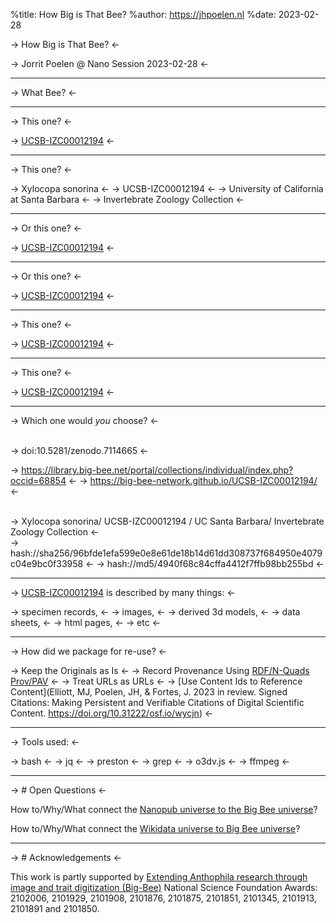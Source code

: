 %title: How Big is That Bee?
%author: https://jhpoelen.nl
%date: 2023-02-28



-> How Big is That Bee? <-

-> Jorrit Poelen @ Nano Session 2023-02-28 <-

---------------------------------------------------

-> What Bee? <-

---------------------------------------------------

-> This one? <-

-> [UCSB-IZC00012194](https://big-bee-network.github.io/UCSB-IZC00012194/) <-

---------------------------------------------------

-> This one? <-

-> Xylocopa sonorina <-
-> UCSB-IZC00012194 <-
-> University of California at Santa Barbara <-
-> Invertebrate Zoology Collection <- 

---------------------------------------------------


-> Or this one? <-

-> [UCSB-IZC00012194](hash://md5/4940f68c84cffa4412f7ffb98bb255bd) <-


---------------------------------------------------

-> Or this one? <-

-> [UCSB-IZC00012194](https://library.big-bee.net/portal/collections/individual/index.php?occid=68854) <-

---------------------------------------------------

-> This one? <-

-> [UCSB-IZC00012194](hash://sha256/96bfde1efa599e0e8e61de18b14d61dd308737f684950e4079c04e9bc0f33958) <-

---------------------------------------------------

-> This one? <-

-> [UCSB-IZC00012194](https://doi.org/10.5281/zenodo.7114665) <-

--------------------------------------------------

-> Which one would *you* choose? <-

<br>
-> doi:10.5281/zenodo.7114665 <-
<br>

-> https://library.big-bee.net/portal/collections/individual/index.php?occid=68854 <-
-> https://big-bee-network.github.io/UCSB-IZC00012194/ <-

<br>
-> Xylocopa sonorina/ UCSB-IZC00012194 / UC Santa Barbara/ Invertebrate Zoology Collection <-

<br>
-> hash://sha256/96bfde1efa599e0e8e61de18b14d61dd308737f684950e4079c04e9bc0f33958 <-
-> hash://md5/4940f68c84cffa4412f7ffb98bb255bd <-


--------------------------------------------------

-> [UCSB-IZC00012194](hash://sha256/96bfde1efa599e0e8e61de18b14d61dd308737f684950e4079c04e9bc0f33958) is described by many things: <-

-> specimen records, <-
-> images, <-
-> derived 3d models, <-
-> data sheets, <-
-> html pages, <-
-> etc <-

--------------------------------------------------

-> How did we package for re-use? <-

->  Keep the Originals as Is <-
->  Record Provenance Using [RDF/N-Quads Prov/PAV](https://preston.guoda.bio) <-
->  Treat URLs as URLs <-
->  [Use Content Ids to Reference Content](Elliott, MJ, Poelen, JH, & Fortes, J. 2023 in review. Signed Citations: Making Persistent and Verifiable Citations of Digital Scientific Content. https://doi.org/10.31222/osf.io/wycjn) <-


--------------------------------------------------

-> Tools used: <-

-> bash <-
-> jq <-
-> preston <-
-> grep <-
-> o3dv.js <-
-> ffmpeg <-

--------------------------------------------------

-> # Open Questions <-

How to/Why/What connect the [Nanopub universe to the Big Bee universe](https://github.com/Big-Bee-Network/trait-intertegular-distance/issues/2)? 

How to/Why/What connect the [Wikidata universe to Big Bee universe](https://github.com/Big-Bee-Network/trait-intertegular-distance/issues/1)? 

--------------------------------------------------

-> # Acknowledgements <-

This work is partly supported by [Extending Anthophila research through image and trait digitization (Big-Bee)](https://big-bee.net) National Science Foundation Awards: 2102006, 2101929, 2101908, 2101876, 2101875, 2101851, 2101345, 2101913, 2101891 and 2101850.
